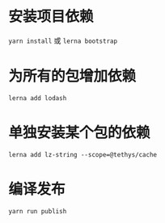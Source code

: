 # 安装项目依赖
`yarn install` 或 `lerna bootstrap`

# 为所有的包增加依赖
`lerna add lodash`

# 单独安装某个包的依赖
`lerna add lz-string --scope=@tethys/cache`

# 编译发布
`yarn run publish`




